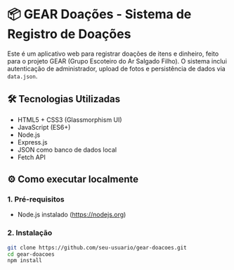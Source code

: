 # 📦 GEAR Doações - Sistema de Registro de Doações

Este é um aplicativo web para registrar doações de itens e dinheiro, feito para o projeto GEAR (Grupo Escoteiro do Ar Salgado Filho). O sistema inclui autenticação de administrador, upload de fotos e persistência de dados via `data.json`.

## 🛠 Tecnologias Utilizadas

- HTML5 + CSS3 (Glassmorphism UI)
- JavaScript (ES6+)
- Node.js
- Express.js
- JSON como banco de dados local
- Fetch API

## ⚙️ Como executar localmente

### 1. Pré-requisitos

- Node.js instalado (https://nodejs.org)

### 2. Instalação

```bash
git clone https://github.com/seu-usuario/gear-doacoes.git
cd gear-doacoes
npm install
